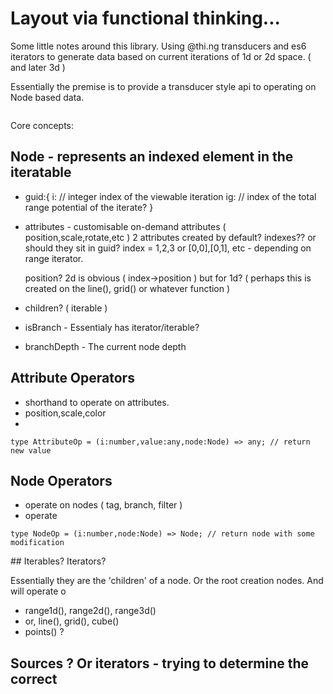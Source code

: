 # Layout via functional thinking...

Some little notes around this library.
Using @thi.ng transducers and es6 iterators to generate
data based on current iterations of 1d or 2d space. ( and later 3d )

Essentially the premise is to provide a transducer style api to 
operating on Node based data.

```

```

Core concepts:

## Node - represents an indexed element in the iteratable

- guid:{
    i: // integer index of the viewable iteration
    ig: // index of the total range potential of the iterate?
  }
- attributes - customisable on-demand attributes ( position,scale,rotate,etc )
  2 attributes created by default?
  indexes?? or should they sit in guid?
  index = 1,2,3 or [0,0],[0,1], etc - depending on range iterator.

  position? 2d is obvious ( index->position ) but for 1d?
  ( perhaps this is created on the line(), grid() or whatever function )

- children? ( iterable )
- isBranch - Essentialy has iterator/iterable?
- branchDepth - The current node depth

## Attribute Operators

- shorthand to operate on attributes.
- position,scale,color
- 

```
type AttributeOp = (i:number,value:any,node:Node) => any; // return new value
```
## Node Operators

- operate on nodes ( tag, branch, filter )
- operate 

```
type NodeOp = (i:number,node:Node) => Node; // return node with some modification
```
## Iterables? Iterators?

Essentially they are the 'children' of a node. Or the root creation nodes.
And will operate o
- range1d(), range2d(), range3d()
- or, line(), grid(), cube()
- points() ?


## Sources ? Or iterators - trying to determine the correct 

